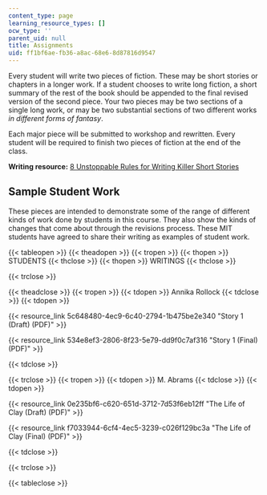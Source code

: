 ```yaml
---
content_type: page
learning_resource_types: []
ocw_type: ''
parent_uid: null
title: Assignments
uid: ff1bf6ae-fb36-a8ac-68e6-8d87816d9547
---
```


Every student will write two pieces of fiction. These may be short stories or chapters in a longer work. If a student chooses to write long fiction, a short summary of the rest of the book should be appended to the final revised version of the second piece. Your two pieces may be two sections of a single long work, or may be two substantial sections of two different works _in different forms of fantasy_.

Each major piece will be submitted to workshop and rewritten. Every student will be required to finish two pieces of fiction at the end of the class.

**Writing resource:** [8 Unstoppable Rules for Writing Killer Short Stories](http://io9.gizmodo.com/366707/8-unstoppable-rules-for-writing-killer-short-stories)

Sample Student Work
-------------------

These pieces are intended to demonstrate some of the range of different kinds of work done by students in this course. They also show the kinds of changes that come about through the revisions process. These MIT students have agreed to share their writing as examples of student work.

{{< tableopen >}}
{{< theadopen >}}
{{< tropen >}}
{{< thopen >}}
STUDENTS
{{< thclose >}}
{{< thopen >}}
WRITINGS
{{< thclose >}}

{{< trclose >}}

{{< theadclose >}}
{{< tropen >}}
{{< tdopen >}}
Annika Rollock
{{< tdclose >}}
{{< tdopen >}}


{{< resource_link 5c648480-4ec9-6c40-2794-1b475be2e340 "Story 1 (Draft) (PDF)" >}}

{{< resource_link 534e8ef3-2806-8f23-5e79-dd9f0c7af316 "Story 1 (Final) (PDF)" >}}


{{< tdclose >}}

{{< trclose >}}
{{< tropen >}}
{{< tdopen >}}
M. Abrams
{{< tdclose >}}
{{< tdopen >}}


{{< resource_link 0e235bf6-c620-651d-3712-7d53f6eb12ff "The Life of Clay (Draft) (PDF)" >}}

{{< resource_link f7033944-6cf4-4ec5-3239-c026f129bc3a "The Life of Clay (Final) (PDF)" >}}


{{< tdclose >}}

{{< trclose >}}

{{< tableclose >}}